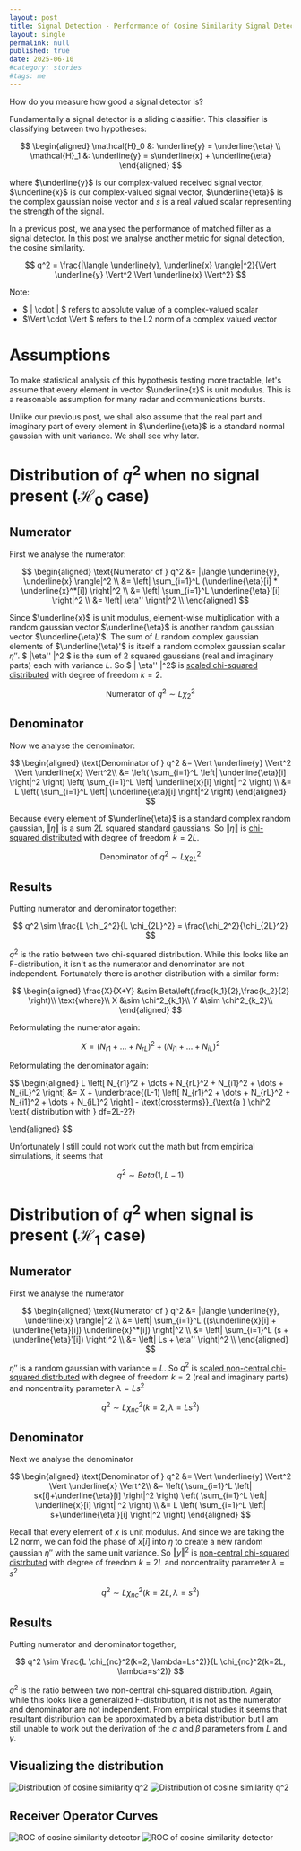 ```yaml
---
layout: post
title: Signal Detection - Performance of Cosine Similarity Signal Detector (4/4)
layout: single
permalink: null
published: true
date: 2025-06-10
#category: stories
#tags: me
---
```


How do you measure how good a signal detector is?

Fundamentally a signal detector is a sliding classifier. This classifier is classifying between two hypotheses:

$$
\begin{aligned}
\mathcal{H}_0 &: \underline{y} = \underline{\eta} \\
\mathcal{H}_1 &: \underline{y} = s\underline{x} + \underline{\eta}
\end{aligned}
$$

where $\underline{y}$ is our complex-valued received signal vector, $\underline{x}$ is our complex-valued signal vector, $\underline{\eta}$ is the complex gaussian noise vector and $s$ is a real valued scalar representing the strength of the signal.


In a previous post, we analysed the performance of matched filter as a signal detector. In this post we analyse another metric for signal detection, the cosine similarity. 

$$ 
q^2 = \frac{|\langle \underline{y}, \underline{x} \rangle|^2}{\Vert \underline{y} \Vert^2  \Vert \underline{x}  \Vert^2}
$$

Note:
* $ \| \cdot \| $ refers to absolute value of a complex-valued scalar
* $\Vert \cdot \Vert $ refers to the L2 norm of a complex valued vector

# Assumptions
To make statistical analysis of this hypothesis testing more tractable, let's assume that every element in vector $\underline{x}$ is unit modulus. This is a reasonable assumption for many radar and communications bursts.

Unlike our previous post, we shall also assume that the real part and imaginary part of every element in $\underline{\eta}$ is a standard normal gaussian with unit variance. We shall see why later.

# Distribution of $q^2$ when no signal present ($\mathcal{H}_0$ case)

## Numerator
First we analyse the numerator:

$$
\begin{aligned}
\text{Numerator of } q^2 &= |\langle \underline{y}, \underline{x} \rangle|^2 \\
&= \left| \sum_{i=1}^L (\underline{\eta}[i] * \underline{x}^*[i]) \right|^2 \\
&= \left| \sum_{i=1}^L \underline{\eta}'[i]  \right|^2 \\
&= \left| \eta'' \right|^2 \\
\end{aligned}
$$

Since $\underline{x}$ is unit modulus, element-wise multiplication with a random gaussian vector $\underline{\eta}$ is another random gaussian vector $\underline{\eta}'$. The sum of $L$ random complex gaussian elements of $\underline{\eta}'$ is itself a random complex gaussian scalar $\eta''$. $ \|\eta'' \|^2 $ is the sum of 2 squared gaussians (real and imaginary parts) each with variance $L$. So $ \| \eta'' \|^2$ is [scaled chi-squared distributed](https://en.wikipedia.org/wiki/Chi-squared_distribution) with degree of freedom $k=2$.

$$
\text{Numerator of } q^2 \sim L  \chi_2^2
$$

## Denominator
Now we analyse the denominator:

$$
\begin{aligned}
\text{Denominator of } q^2 &= \Vert \underline{y} \Vert^2  \Vert \underline{x}  \Vert^2\\
&= \left( \sum_{i=1}^L \left| \underline{\eta}[i] \right|^2 \right)  \left( \sum_{i=1}^L \left| \underline{x}[i] \right| ^2 \right) \\
&= L \left( \sum_{i=1}^L \left| \underline{\eta}[i] \right|^2 \right)
\end{aligned}
$$

Because every element of $\underline{\eta}$ is a standard complex random gaussian, $\Vert \eta \Vert$ is a sum $2L$ squared standard gaussians. So $\Vert \eta \Vert$ is [chi-squared distributed](https://en.wikipedia.org/wiki/Chi-squared_distribution) with degree of freedom $k=2L$.

$$
\text{Denominator of } q^2 \sim L \chi_{2L}^2
$$

## Results
Putting numerator and denominator together:

$$
q^2 \sim  \frac{L  \chi_2^2}{L \chi_{2L}^2} = \frac{\chi_2^2}{\chi_{2L}^2}
$$

$q^2$ is the ratio between two chi-squared distribution. While this looks like an F-distribution, it isn't as the numerator and denominator are not independent. Fortunately there is another distribution with a similar form:

$$
\begin{aligned}
\frac{X}{X+Y} &\sim Beta\left(\frac{k_1}{2},\frac{k_2}{2} \right)\\
\text{where}\\ 
X &\sim \chi^2_{k_1}\\
Y &\sim \chi^2_{k_2}\\
\end{aligned}
$$

Reformulating the numerator again:

$$
X = (N_{r1} + \dots + N_{rL})^2 + (N_{i1} + \dots + N_{iL})^2
$$

Reformulating the denominator again:

$$
\begin{aligned}
L \left[ N_{r1}^2 + \dots + N_{rL}^2 + N_{i1}^2 + \dots + N_{iL}^2 \right] 
&= X  + \underbrace{(L-1) \left[ N_{r1}^2 + \dots + N_{rL}^2 + N_{i1}^2 + \dots + N_{iL}^2 \right] - \text{crossterms}}_{\text{a } \chi^2 \text{ distribution with } df=2L-2?}

\end{aligned}
$$

Unfortunately I still could not work out the math but from empirical simulations, it seems that 

$$
q^2 \sim Beta(1,L-1)
$$

# Distribution of $q^2$ when signal is present ($\mathcal{H}_1$ case)

## Numerator 

First we analyse the numerator

$$
\begin{aligned}
\text{Numerator of } q^2 &= |\langle \underline{y}, \underline{x} \rangle|^2 \\
&= \left| \sum_{i=1}^L ((s\underline{x}[i] + \underline{\eta}[i]) \underline{x}^*[i]) \right|^2 \\
&= \left| \sum_{i=1}^L (s + \underline{\eta}'[i])  \right|^2 \\
&= \left| Ls + \eta'' \right|^2 \\
\end{aligned}
$$

$\eta''$ is a random gaussian with variance = $L$. So $q^2$ is [scaled non-central chi-squared distrbuted](https://en.wikipedia.org/wiki/Noncentral_chi-squared_distribution) with degree of freedom $k=2$ (real and imaginary parts) and noncentrality parameter $\lambda = Ls^2$ 

$$
q^2 \sim L \chi_{nc}^2(k=2, \lambda=Ls^2) 
$$

## Denominator 

Next we analyse the denominator

$$
\begin{aligned}
\text{Denominator of } q^2 &= \Vert \underline{y} \Vert^2  \Vert \underline{x}  \Vert^2\\
&= \left( \sum_{i=1}^L \left| sx[i]+\underline{\eta}[i] \right|^2 \right)  \left( \sum_{i=1}^L \left| \underline{x}[i] \right| ^2 \right) \\
&= L \left( \sum_{i=1}^L \left| s+\underline{\eta'}[i] \right|^2 \right)
\end{aligned}
$$

Recall that every element of $x$ is unit modulus. And since we are taking the L2 norm, we can fold the phase of $x[i]$ into $\eta$ to create a new random gaussian $\eta''$ with the same unit variance. So $\Vert y \Vert^2$ is [non-central chi-squared distrbuted](https://en.wikipedia.org/wiki/Noncentral_chi-squared_distribution) with degree of freedom $k=2L$ and noncentrality parameter $\lambda = s^2$ 

$$
q^2 \sim L \chi_{nc}^2(k=2L, \lambda=s^2) 
$$

## Results 

Putting numerator and denominator together, 

$$
q^2 \sim  \frac{L  \chi_{nc}^2(k=2, \lambda=Ls^2)}{L \chi_{nc}^2(k=2L, \lambda=s^2)}
$$

$q^2$ is the ratio between two non-central chi-squared distribution. Again, while this looks like a generalized F-distribution, it is not as the numerator and denominator are not independent. From empirical studies it seems that resultant distribution can be approximated by a beta distribution but I am still unable to work out the derivation of the $\alpha$ and $\beta$ parameters from $L$ and $\gamma$.

## Visualizing the distribution


![Distribution of cosine similarity q^2](/images/posts/signaldetection_perf_cosinesim/q2distribution_L_3.gif)
![Distribution of cosine similarity q^2](/images/posts/signaldetection_perf_cosinesim/q2distribution_L_10.gif)

## Receiver Operator Curves


![ROC of cosine similarity detector](/images/posts/signaldetection_perf_cosinesim/cosinesim_roc_L_3.png)
![ROC of cosine similarity detector](/images/posts/signaldetection_perf_cosinesim/cosinesim_roc_L_10.png)
